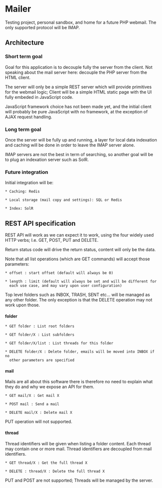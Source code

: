 # Mailer

Testing project, personal sandbox, and home for a future PHP webmail. The only
supported protocol will be IMAP.

## Architecture

### Short term goal

Goal for this application is to decouple fully the server from the client.
Not speaking about the mail server here: decouple the PHP server from the
HTML client.

The server will only be a simple REST server which will provide primitives
for the webmail logic; Client will be a simple HTML static page with the UI
fully embeded in JavaScript code.

JavaScript framework choice has not been made yet, and the initial client will
probably be pure JavaScript with no framework, at the exception of AJAX request
handling.

### Long term goal

Once the server will be fully up and running, a layer for local data indexation
and caching will be done in order to leave the IMAP server alone.

IMAP servers are not the best in term of searching, so another goal will be to
plug an indexation server such as SolR.

### Future integration

Initial integration will be:

    * Caching: Redis

    * Local storage (mail copy and settings): SQL or Redis

    * Index: SolR

## REST API specification

REST API will work as we can expect it to work, using the four widely used
HTTP verbs; I.e. GET, POST, PUT and DELETE.

Return status code will drive the return status, content will only be the
data.

Note that all list operations (which are GET commands) will accept those
parameters:

    * offset : start offset (default will always be 0)

    * length : limit (default will always be set and will be different for
      each use case, and may vary upon user configuration)

Top level folders such as INBOX, TRASH, SENT etc... will be managed as any
other folder. The only exception is that the DELETE operation may not work
upon those.

#### folder

    * GET folder : List root folders

    * GET folder/X : List subfolders

    * GET folder/X/list : List threads for this folder

    * DELETE folder/X : Delete folder, emails will be moved into INBOX if no
      other parameters are specified

#### mail

Mails are all about this software there is therefore no need to explain
what they do and why we expose an API for them.

    * GET mail/X : Get mail X

    * POST mail : Send a mail

    * DELETE mail/X : Delete mail X

PUT operation will not supported.

#### thread

Thread identifiers will be given when listing a folder content. Each thread
may contain one or more mail. Thread identifiers are decoupled from mail
identifiers.

    * GET thread/X : Get the full thread X

    * DELETE : thread/X : Delete the full thread X

PUT and POST are not supported; Threads will be managed by the server.
